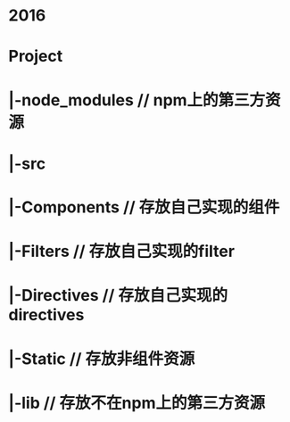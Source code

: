 # 2016 
# Project
#     |-node_modules      // npm上的第三方资源
#     |-src
#         |-Components    // 存放自己实现的组件
#         |-Filters       // 存放自己实现的filter
#         |-Directives    // 存放自己实现的directives
#         |-Static        // 存放非组件资源
#         |-lib           // 存放不在npm上的第三方资源
#
